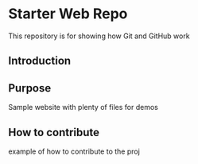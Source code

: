 # Starter Web Repo

This repository is for showing how Git and GitHub work

## Introduction

## Purpose

Sample website with plenty of files for demos

## How to contribute

example of how to contribute to the proj
